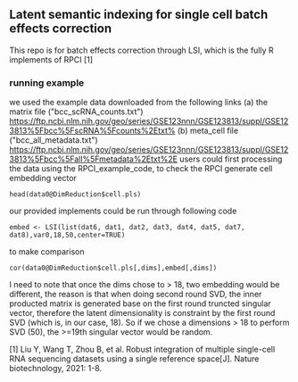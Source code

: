 ## Latent semantic indexing for single cell batch effects correction
This repo is for batch effects correction through LSI, which is the fully R implements of RPCI [1]

### running example
we used the example data downloaded from the following links
(a) the matrix file ("bcc_scRNA_counts.txt")
https://ftp.ncbi.nlm.nih.gov/geo/series/GSE123nnn/GSE123813/suppl/GSE123813%5Fbcc%5FscRNA%5Fcounts%2Etxt%
(b) meta_cell file ("bcc_all_metadata.txt")
https://ftp.ncbi.nlm.nih.gov/geo/series/GSE123nnn/GSE123813/suppl/GSE123813%5Fbcc%5Fall%5Fmetadata%2Etxt%2E
users could first processing the data using the RPCI_example_code, to check the RPCI generate cell embedding vector
```
head(data0@DimReduction$cell.pls)
```
our provided implements could be run through following code
```
embed <- LSI(list(dat6, dat1, dat2, dat3, dat4, dat5, dat7, dat8),var0,18,50,center=TRUE)
```
to make comparison
```
cor(data0@DimReduction$cell.pls[,dims],embed[,dims])
```
I need to note that once the dims chose to > 18, two embedding would be different, the reason is that when doing second round SVD, the inner producted matrix is generated base on the first round truncted singular vector, therefore the latent dimensionality is constraint by the first round SVD (which is, in our case, 18). So if we chose a dimensions > 18 to perform SVD (50), the >=19th singular vector would be random.  

[1] Liu Y, Wang T, Zhou B, et al. Robust integration of multiple single-cell RNA sequencing datasets using a single reference space[J]. Nature biotechnology, 2021: 1-8.
